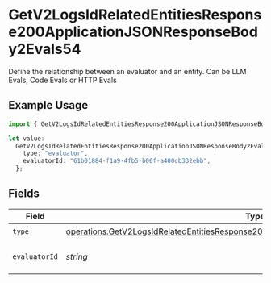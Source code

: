 # GetV2LogsIdRelatedEntitiesResponse200ApplicationJSONResponseBody2Evals54

Define the relationship between an evaluator and an entity. Can be LLM Evals, Code Evals or HTTP Evals

## Example Usage

```typescript
import { GetV2LogsIdRelatedEntitiesResponse200ApplicationJSONResponseBody2Evals54 } from "orq-poc-typescript-multi-env-version/models/operations";

let value:
  GetV2LogsIdRelatedEntitiesResponse200ApplicationJSONResponseBody2Evals54 = {
    type: "evaluator",
    evaluatorId: "61b01884-f1a9-4fb5-b06f-a400cb332ebb",
  };
```

## Fields

| Field                                                                                                                                                                                              | Type                                                                                                                                                                                               | Required                                                                                                                                                                                           | Description                                                                                                                                                                                        |
| -------------------------------------------------------------------------------------------------------------------------------------------------------------------------------------------------- | -------------------------------------------------------------------------------------------------------------------------------------------------------------------------------------------------- | -------------------------------------------------------------------------------------------------------------------------------------------------------------------------------------------------- | -------------------------------------------------------------------------------------------------------------------------------------------------------------------------------------------------- |
| `type`                                                                                                                                                                                             | [operations.GetV2LogsIdRelatedEntitiesResponse200ApplicationJSONResponseBody2Evals54Type](../../models/operations/getv2logsidrelatedentitiesresponse200applicationjsonresponsebody2evals54type.md) | :heavy_check_mark:                                                                                                                                                                                 | N/A                                                                                                                                                                                                |
| `evaluatorId`                                                                                                                                                                                      | *string*                                                                                                                                                                                           | :heavy_check_mark:                                                                                                                                                                                 | The id of the resource                                                                                                                                                                             |